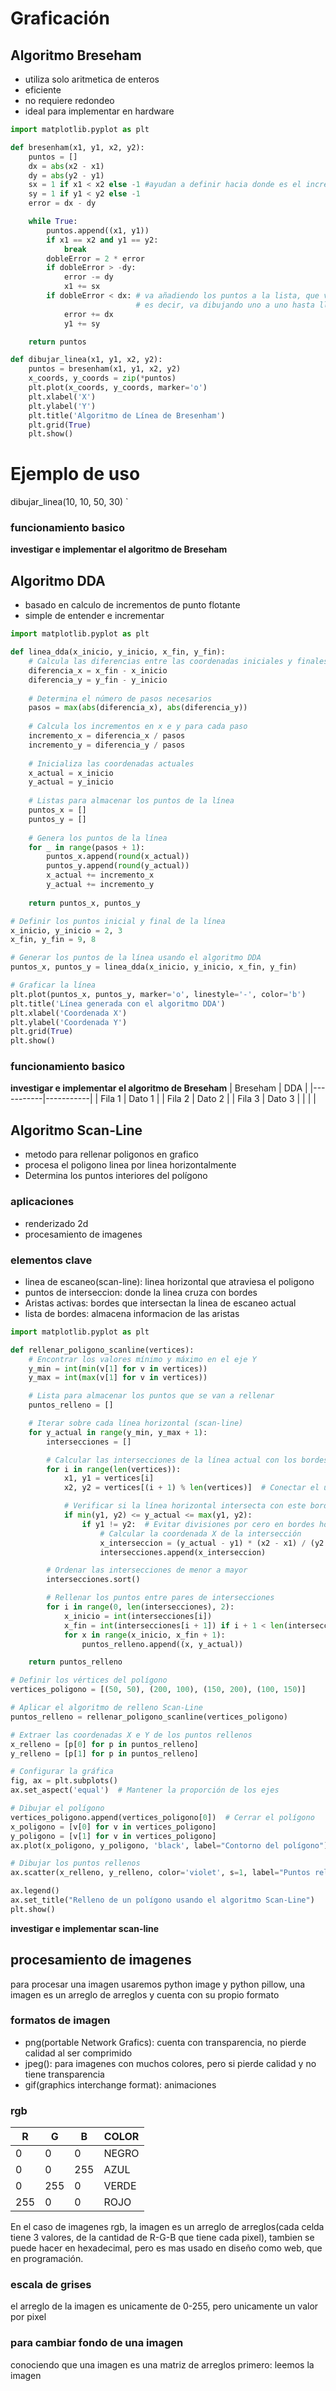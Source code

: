 # Graficación
## Algoritmo Breseham
- utiliza solo aritmetica de enteros
- eficiente
- no requiere redondeo
- ideal para implementar en hardware
```python
import matplotlib.pyplot as plt

def bresenham(x1, y1, x2, y2):
    puntos = []
    dx = abs(x2 - x1)
    dy = abs(y2 - y1)
    sx = 1 if x1 < x2 else -1 #ayudan a definir hacia donde es el incremento en x y y
    sy = 1 if y1 < y2 else -1
    error = dx - dy

    while True:
        puntos.append((x1, y1))
        if x1 == x2 and y1 == y2:
            break
        dobleError = 2 * error
        if dobleError > -dy:
            error -= dy
            x1 += sx
        if dobleError < dx: # va añadiendo los puntos a la lista, que van a ser los puntos que se van a dibujar
                            # es decir, va dibujando uno a uno hasta llegar al punto final (x2, y2)
            error += dx
            y1 += sy

    return puntos

def dibujar_linea(x1, y1, x2, y2):
    puntos = bresenham(x1, y1, x2, y2)
    x_coords, y_coords = zip(*puntos)
    plt.plot(x_coords, y_coords, marker='o')
    plt.xlabel('X')
    plt.ylabel('Y')
    plt.title('Algoritmo de Línea de Bresenham')
    plt.grid(True)
    plt.show()

```
# Ejemplo de uso
dibujar_linea(10, 10, 50, 30)
`
### funcionamiento basico

**investigar e implementar el algoritmo de Breseham**
## Algoritmo DDA
- basado en calculo de incrementos de punto flotante
- simple de entender e incrementar
```PYTHON
import matplotlib.pyplot as plt

def linea_dda(x_inicio, y_inicio, x_fin, y_fin):
    # Calcula las diferencias entre las coordenadas iniciales y finales
    diferencia_x = x_fin - x_inicio
    diferencia_y = y_fin - y_inicio
    
    # Determina el número de pasos necesarios
    pasos = max(abs(diferencia_x), abs(diferencia_y))
    
    # Calcula los incrementos en x e y para cada paso
    incremento_x = diferencia_x / pasos
    incremento_y = diferencia_y / pasos
    
    # Inicializa las coordenadas actuales
    x_actual = x_inicio
    y_actual = y_inicio
    
    # Listas para almacenar los puntos de la línea
    puntos_x = []
    puntos_y = []
    
    # Genera los puntos de la línea
    for _ in range(pasos + 1):
        puntos_x.append(round(x_actual))
        puntos_y.append(round(y_actual))
        x_actual += incremento_x
        y_actual += incremento_y
    
    return puntos_x, puntos_y

# Definir los puntos inicial y final de la línea
x_inicio, y_inicio = 2, 3
x_fin, y_fin = 9, 8

# Generar los puntos de la línea usando el algoritmo DDA
puntos_x, puntos_y = linea_dda(x_inicio, y_inicio, x_fin, y_fin)

# Graficar la línea
plt.plot(puntos_x, puntos_y, marker='o', linestyle='-', color='b')
plt.title('Línea generada con el algoritmo DDA')
plt.xlabel('Coordenada X')
plt.ylabel('Coordenada Y')
plt.grid(True)
plt.show()
```

### funcionamiento basico
**investigar e implementar el algoritmo de Breseham**
| Breseham  |   DDA     |
|-----------|-----------|
| Fila 1    | Dato 1    |
| Fila 2    | Dato 2    |
| Fila 3    | Dato 3    |
|           |           |

## Algoritmo Scan-Line
- metodo para rellenar poligonos en grafico
- procesa el poligono linea por linea horizontalmente
- Determina los puntos interiores del polígono
### aplicaciones
- renderizado 2d
- procesamiento de imagenes
### elementos clave
- linea de escaneo(scan-line): linea horizontal que atraviesa el poligono
- puntos de interseccion: donde la linea cruza con bordes
- Aristas activas: bordes que intersectan la linea de escaneo actual
- lista de bordes: almacena informacion de las aristas
```PYTHON
import matplotlib.pyplot as plt

def rellenar_poligono_scanline(vertices):
    # Encontrar los valores mínimo y máximo en el eje Y
    y_min = int(min(v[1] for v in vertices))
    y_max = int(max(v[1] for v in vertices))

    # Lista para almacenar los puntos que se van a rellenar
    puntos_relleno = []

    # Iterar sobre cada línea horizontal (scan-line)
    for y_actual in range(y_min, y_max + 1):
        intersecciones = []

        # Calcular las intersecciones de la línea actual con los bordes del polígono
        for i in range(len(vertices)):
            x1, y1 = vertices[i]
            x2, y2 = vertices[(i + 1) % len(vertices)]  # Conectar el último vértice con el primero

            # Verificar si la línea horizontal intersecta con este borde
            if min(y1, y2) <= y_actual <= max(y1, y2):
                if y1 != y2:  # Evitar divisiones por cero en bordes horizontales
                    # Calcular la coordenada X de la intersección
                    x_interseccion = (y_actual - y1) * (x2 - x1) / (y2 - y1) + x1
                    intersecciones.append(x_interseccion)

        # Ordenar las intersecciones de menor a mayor
        intersecciones.sort()

        # Rellenar los puntos entre pares de intersecciones
        for i in range(0, len(intersecciones), 2):
            x_inicio = int(intersecciones[i])
            x_fin = int(intersecciones[i + 1]) if i + 1 < len(intersecciones) else x_inicio
            for x in range(x_inicio, x_fin + 1):
                puntos_relleno.append((x, y_actual))

    return puntos_relleno

# Definir los vértices del polígono
vertices_poligono = [(50, 50), (200, 100), (150, 200), (100, 150)]

# Aplicar el algoritmo de relleno Scan-Line
puntos_relleno = rellenar_poligono_scanline(vertices_poligono)

# Extraer las coordenadas X e Y de los puntos rellenos
x_relleno = [p[0] for p in puntos_relleno]
y_relleno = [p[1] for p in puntos_relleno]

# Configurar la gráfica
fig, ax = plt.subplots()
ax.set_aspect('equal')  # Mantener la proporción de los ejes

# Dibujar el polígono
vertices_poligono.append(vertices_poligono[0])  # Cerrar el polígono
x_poligono = [v[0] for v in vertices_poligono]
y_poligono = [v[1] for v in vertices_poligono]
ax.plot(x_poligono, y_poligono, 'black', label="Contorno del polígono")

# Dibujar los puntos rellenos
ax.scatter(x_relleno, y_relleno, color='violet', s=1, label="Puntos rellenos")

ax.legend()
ax.set_title("Relleno de un polígono usando el algoritmo Scan-Line")
plt.show()
```

**investigar e implementar scan-line**

## procesamiento de imagenes
para procesar una imagen usaremos python image y python pillow, una imagen es un arreglo de arreglos y cuenta con su propio formato

### formatos de imagen
- png(portable Network Grafics): cuenta con transparencia, no pierde calidad al ser comprimido
- jpeg(): para imagenes con muchos colores, pero si pierde calidad y no tiene transparencia
- gif(graphics interchange format): animaciones 
### rgb
| R  | G | B  | COLOR  | 
|----|----|----|----|
| 0 | 0  | 0  | NEGRO  |
| 0 | 0  | 255  | AZUL | 
| 0| 255 | 0 | VERDE | 
| 255 | 0 | 0 | ROJO |
En el caso de imagenes rgb, la imagen es un arreglo de arreglos(cada celda tiene 3 valores, de la cantidad de R-G-B que tiene cada pixel), tambien se puede hacer en hexadecimal, pero es mas usado en diseño como web, que en programación.
### escala de grises
el arreglo de la imagen es unicamente de 0-255, pero unicamente un valor por pixel
### para cambiar fondo de una imagen
conociendo que una imagen es una matriz de arreglos
primero: leemos la imagen


